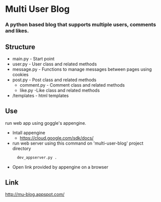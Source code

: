 # Multi User Blog

### A python based blog that supports multiple users, comments and likes.

## Structure
* main.py - Start point
* user.py - User class and related methods
* message.py - Functions to manage messages between pages using cookies
* post.py - Post class and related methods
  * comment.py  - Comment class and related methods
  * like.py -Like class and related methods
* /templates - html templates

## Use
run web app using goggle's appengine.
* Intall appengine
  * https://cloud.google.com/sdk/docs/
* run web server using this command on 'multi-user-blog' project directory
  ```Bash
    dev_appserver.py .
  ```
* Open link provided by appengine on a browser

## Link
http://mu-blog.appspot.com/
